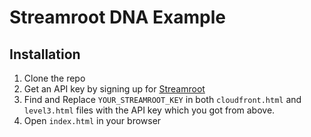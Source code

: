 # Streamroot DNA Example
## Installation
1. Clone the repo
2. Get an API key by signing up for [Streamroot](https://streamroot.io/streamroot-dna)
3. Find and Replace `YOUR_STREAMROOT_KEY` in both `cloudfront.html` and `level3.html` files with the API key which you got from above.
4. Open `index.html` in your browser
